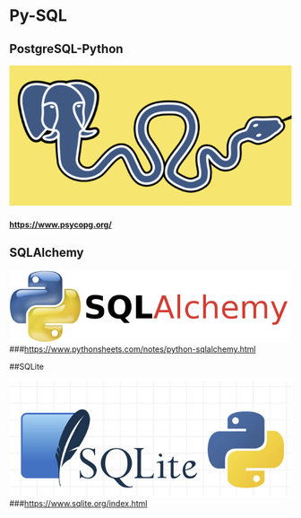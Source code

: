 #  Py-SQL

## PostgreSQL-Python


![alt text](img/POSTGRESQL.png)
#### https://www.psycopg.org/



## SQLAlchemy

![alt text](img/SQLAlchemy.png)
###https://www.pythonsheets.com/notes/python-sqlalchemy.html


##SQLite

![alt text](img/SQLite.png)
###https://www.sqlite.org/index.html
